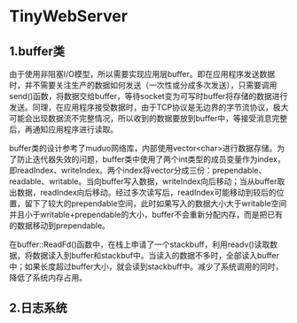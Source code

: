 # TinyWebServer

## 1.buffer类
由于使用非阻塞I/O模型，所以需要实现应用层buffer。即在应用程序发送数据时，并不需要关注生产的数据如何发送（一次性或分成多次发送），只需要调用send()函数，将数据交给buffer，等待socket变为可写时buffer将存储的数据进行发送。同理，在应用程序接受数据时，由于TCP协议是无边界的字节流协议，极大可能会出现数据流不完整情况，所以收到的数据要放到buffer中，等接受消息完整后，再通知应用程序进行读取。

buffer类的设计参考了muduo网络库，内部使用vector\<char>进行数据存储。为了防止迭代器失效的问题，buffer类中使用了两个int类型的成员变量作为index，即readIndex、writeIndex。两个index将vector分成三份：prependable、readable、writable。当向buffer写入数据，writeIndex向后移动；当从buffer取出数据，readIndex向后移动。经过多次读写后，readIndex可能移动到较后的位置，留下了较大的prependable空间，此时如果写入的数据大小大于writable空间并且小于writable+prependable的大小，buffer不会重新分配内存，而是把已有的数据移动到prependable。

在buffer::ReadFd()函数中，在栈上申请了一个stackbuff，利用readv()读取数据，将数据读入到buffer和stackbuf中。当读入的数据不多时，全部读入buffer中；如果长度超过buffer大小，就会读到stackbuff中。减少了系统调用的同时，降低了系统内存占用。


## 2.日志系统
